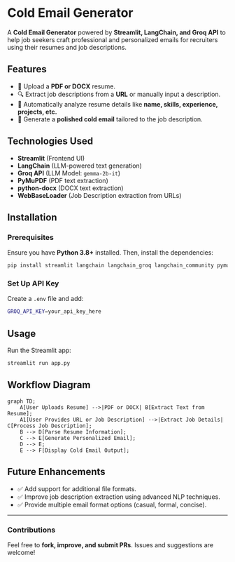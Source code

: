 # Cold Email Generator

A **Cold Email Generator** powered by **Streamlit, LangChain, and Groq API** to help job seekers craft professional and personalized emails for recruiters using their resumes and job descriptions.

## Features
- 📄 Upload a **PDF or DOCX** resume.
- 🔍 Extract job descriptions from a **URL** or manually input a description.
- 📝 Automatically analyze resume details like **name, skills, experience, projects, etc.**
- 🤖 Generate a **polished cold email** tailored to the job description.

## Technologies Used
- **Streamlit** (Frontend UI)
- **LangChain** (LLM-powered text generation)
- **Groq API** (LLM Model: `gemma-2b-it`)
- **PyMuPDF** (PDF text extraction)
- **python-docx** (DOCX text extraction)
- **WebBaseLoader** (Job Description extraction from URLs)

## Installation
### Prerequisites
Ensure you have **Python 3.8+** installed. Then, install the dependencies:

```sh
pip install streamlit langchain langchain_groq langchain_community pymupdf python-docx
```

### Set Up API Key
Create a `.env` file and add:

```sh
GROQ_API_KEY=your_api_key_here
```

## Usage
Run the Streamlit app:

```sh
streamlit run app.py
```

## Workflow Diagram
```mermaid
graph TD;
    A[User Uploads Resume] -->|PDF or DOCX| B[Extract Text from Resume];
    A1[User Provides URL or Job Description] -->|Extract Job Details| C[Process Job Description];
    B --> D[Parse Resume Information];
    C --> E[Generate Personalized Email];
    D --> E;
    E --> F[Display Cold Email Output];
```

## Future Enhancements
- ✅ Add support for additional file formats.
- ✅ Improve job description extraction using advanced NLP techniques.
- ✅ Provide multiple email format options (casual, formal, concise).

---

### Contributions
Feel free to **fork, improve, and submit PRs**. Issues and suggestions are welcome!

